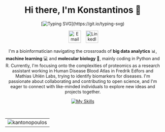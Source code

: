 <div align="center">

# Hi there, I'm Konstantinos 👋

[![Typing SVG](https://readme-typing-svg.herokuapp.com?font=Fira+Code&duration=3000&pause=1000&center=true&width=435&lines=Engineer+by+training...;Bioinformatician+by+mindset!)](https://git.io/typing-svg)

&nbsp;&nbsp;&nbsp;
<a href="mailto:k.antono@outlook.com"><img border="0" alt="Email" src="https://assets.dryicons.com/uploads/icon/svg/8007/c804652c-fae4-43d7-b539-187d6a408254.svg" width="40" height="40"></a>&nbsp;&nbsp;&nbsp;
<a href="https://www.linkedin.com/in/kantonopoulos/"><img border="0" alt="LinkedIn" src="https://assets.dryicons.com/uploads/icon/svg/8337/a347cd89-1662-4421-be90-58e5e8004eae.svg" width="40" height="40"></a>&nbsp;&nbsp;&nbsp; 
  
I'm a bioinformatician navigating the crossroads of **big data analytics** 📊, **machine learning** 💻 and **molecular biology** 🔬, mainly coding in Python and R. Currently, I'm focusing onto the complexities of proteomics as a research assistant working in Human Disease Blood Atlas in Fredrik Edfors and Mathias Uhlén Labs, trying to identify biomarkers for diseases. I'm passionate about collaborating and contributing to open science, and I'm eager to connect with like-minded individuals to explore new ideas and projects together.

[![My Skills](https://skillicons.dev/icons?i=py,r,git,vscode,pytorch)](https://skillicons.dev)

<br>

<table>
  <tr>
    <td><img align="center" src="https://github-readme-stats.vercel.app/api?username=kantonopoulos&show_icons=true&locale=en" alt="kantonopoulos" /></td>
  </tr>
</table>

